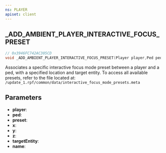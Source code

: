 ```yaml
---
ns: PLAYER
apiset: client
---
```

## _ADD_AMBIENT_PLAYER_INTERACTIVE_FOCUS_PRESET

```c
// 0x3946FC742AC305CD
void _ADD_AMBIENT_PLAYER_INTERACTIVE_FOCUS_PRESET(Player player,Ped ped,const char* preset,float x,float y,float z,Entity targetEntity,const char* name);
```

Associates a specific interactive focus mode preset between a player and a ped, with a specified location and target entity.
To access all available presets, refer to the file located at: `/update_1.rpf/common/data/interactive_focus_mode_presets.meta`

## Parameters
* **player**:
* **ped**:
* **preset**:
* **x**:
* **y**:
* **z**:
* **targetEntity**:
* **name**:



